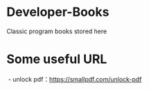# Developer-Books
Classic program books stored here

# Some useful URL
  - unlock pdf：https://smallpdf.com/unlock-pdf
